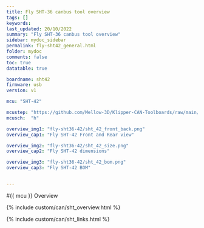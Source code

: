 ```yaml
---
title: Fly SHT-36 canbus tool overview
tags: []
keywords: 
last_updated: 20/10/2022
summary: "Fly SHT-36 canbus tool overview"
sidebar: mydoc_sidebar
permalink: fly-sht42_general.html
folder: mydoc
comments: false
toc: true
datatable: true

boardname: sht42
firmware: usb
version: v1

mcu: "SHT-42"

mcustep: "https://github.com/Mellow-3D/Klipper-CAN-Toolboards/raw/main/FLY-SHT42/STEP%20File/42CAN.step"
mcusch:  "h"

overview_img1: "fly-sht36-42/sht_42_front_back.png"
overview_cap1: "Fly SHT-42 Front and Rear view"

overview_img2: "fly-sht36-42/sht_42_size.png"
overview_cap2: "Fly SHT-42 dimensions"

overview_img3: "fly-sht36-42/sht_42_bom.png"
overview_cap3: "Fly SHT-42 BOM"


---
```


#{{ mcu }} Overview

{% include custom/can/sht_overview.html %}

{% include custom/can/sht_links.html %}